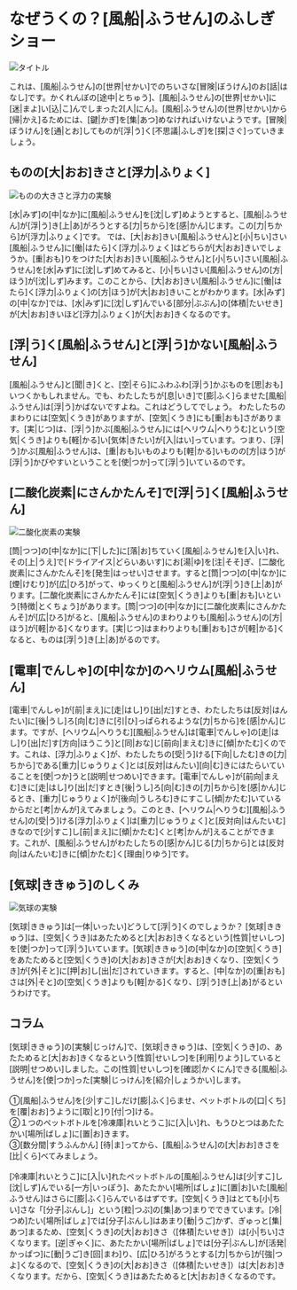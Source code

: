 # なぜうくの？[風船|ふうせん]のふしぎショー
![タイトル](/img/balloon/風船ショー写真_タイトル.jpg)

これは、[風船|ふうせん]の[世界|せかい]でのちいさな[冒険|ぼうけん]のお[話|はなし]です。かくれんぼの[途中|とちゅう]、[風船|ふうせん]の[世界|せかい]に[迷|まよ]い[込|こ]んでしまった2[人|にん]。[風船|ふうせん]の[世界|せかい]から[帰|かえ]るためには、[鍵|かぎ]を[集|あつ]めなければいけないようです。[冒険|ぼうけん]を[通|とお]してものが[浮|う]く[不思議|ふしぎ]を[探|さぐ]っていきましょう。

## ものの[大|おお]きさと[浮力|ふりょく]
![ものの大きさと浮力の実験](/img/balloon/風船ショー写真_体積.jpg)

[水|みず]の[中|なか]に[風船|ふうせん]を[沈|しず]めようとすると、[風船|ふうせん]が[浮|う]き[上|あ]がろうとする[力|ちから]を[感|かん]じます。この[力|ちから]が[浮力|ふりょく]です。
では、[大|おお]きい[風船|ふうせん]と[小|ちい]さい[風船|ふうせん]に[働|はたら]く[浮力|ふりょく]はどちらが[大|おお]きいでしょうか。[重|おも]りをつけた[大|おお]きい[風船|ふうせん]と[小|ちい]さい[風船|ふうせん]を[水|みず]に[沈|しず]めてみると、[小|ちい]さい[風船|ふうせん]の[方|ほう]が[沈|しず]みます。このことから、[大|おお]きい[風船|ふうせん]に[働|はたら]く[浮力|ふりょく]の[方|ほう]が[大|おお]きいことがわかります。[水|みず]の[中|なか]では、[水|みず]に[沈|しず]んでいる[部分|ぶぶん]の[体積|たいせき]が[大|おお]きいほど[浮力|ふりょく]が[大|おお]きくなるのです。
## [浮|う]く[風船|ふうせん]と[浮|う]かない[風船|ふうせん]
[風船|ふうせん]と[聞|き]くと、[空|そら]にふわふわ[浮|う]かぶものを[思|おも]いつくかもしれません。でも、わたしたちが[息|いき]で[膨|ふく]らませた[風船|ふうせん]は[浮|う]かばないですよね。これはどうしてでしょう。
わたしたちのまわりには[空気|くうき]がありますが、[空気|くうき]にも[重|おも]さがあります。[実|じつ]は、[浮|う]かぶ[風船|ふうせん]には[ヘリウム|へりうむ]という[空気|くうき]よりも[軽|かる]い[気体|きたい]が[入|はい]っています。つまり、[浮|う]かぶ[風船|ふうせん]は、[重|おも]いものよりも[軽|かる]いものの[方|ほう]が[浮|う]かびやすいということを[使|つか]って[浮|う]いているのです。
## [二酸化炭素|にさんかたんそ]で[浮|う]く[風船|ふうせん]
![二酸化炭素の実験](/img/balloon/風船ショー写真_CO2.jpg)

[筒|つつ]の[中|なか]に[下|した]に[落|お]ちていく[風船|ふうせん]を[入|い]れ、その[上|うえ]で[ドライアイス|どらいあいす]にお[湯|ゆ]を[注|そそ]ぎ、[二酸化炭素|にさんかたんそ]を[発生|はっせい]させます。すると[筒|つつ]の[中|なか]に[煙|けむり]が[広|ひろ]がって、ゆっくりと[風船|ふうせん]が[浮|う]き[上|あ]がります。[二酸化炭素|にさんかたんそ]には[空気|くうき]よりも[重|おも]いという[特徴|とくちょう]があります。[筒|つつ]の[中|なか]に[二酸化炭素|にさんかたんそ]が[広|ひろ]がると、[風船|ふうせん]のまわりよりも[風船|ふうせん]の[方|ほう]が[軽|かる]くなります。[実|じつ]はまわりよりも[重|おも]さが[軽|かる]くなると、ものは[浮|う]き[上|あ]がるのです。
## [電車|でんしゃ]の[中|なか]のヘリウム[風船|ふうせん]
[電車|でんしゃ]が[前|まえ]に[走|はし]り[出|だ]すとき、わたしたちは[反対|はんたい]に[後|うし]ろ[向|む]きに[引|ひ]っぱられるような[力|ちから]を[感|かん]じます。ですが、[ヘリウム|へりうむ][風船|ふうせん]は[電車|でんしゃ]の[走|はし]り[出|だ]す[方向|ほうこう]と[同|おな]じ[前向|まえむ]きに[傾|かたむ]くのです。これは、[浮力|ふりょく]が、わたしたちの[受|う]ける[下向|したむ]きの[力|ちから]である[重力|じゅうりょく]とは[反対|はんたい][向|む]きにはたらいていることを[使|つか]うと[説明|せつめい]できます。[電車|でんしゃ]が[前向|まえむ]きに[走|はし]り[出|だ]すとき[後|うし]ろ[向|む]きの[力|ちから]を[感|かん]じるとき、[重力|じゅうりょく]が[後向|うしろむ]きにすこし[傾|かたむ]いているからだと[考|かんが]えてみましょう。このとき、[ヘリウム|へりうむ][風船|ふうせん]の[受|う]ける[浮力|ふりょく]は[重力|じゅうりょく]と[反対向|はんたいむ]きなので[少|すこ]し[前|まえ]に[傾|かたむ]くと[考|かんが]えることができます。これが、[風船|ふうせん]がわたしたちの[感|かん]じる[力|ちから]とは[反対向|はんたいむ]きに[傾|かたむ]く[理由|りゆう]です。
## [気球|ききゅう]のしくみ
![気球の実験](/img/balloon/風船ショー写真_気球.jpg)

[気球|ききゅう]は[一体|いったい]どうして[浮|う]くのでしょうか？
[気球|ききゅう]は、[空気|くうき]はあたためると[大|おお]きくなるという[性質|せいしつ]を[使|つか]って[浮|う]いています。[気球|ききゅう]の[中|なか]の[空気|くうき]をあたためると[空気|くうき]の[大|おお]きさが[大|おお]きくなり、[空気|くうき]が[外|そと]に[押|お]し[出|だ]されていきます。すると、[中|なか]の[重|おも]さは[外|そと]の[空気|くうき]よりも[軽|かる]くなり、[浮|う]き[上|あ]がるというわけです。
## コラム
[気球|ききゅう]の[実験|じっけん]で、[気球|ききゅう]は、[空気|くうき]の、あたためると[大|おお]きくなるという[性質|せいしつ]を[利用|りよう]していると[説明|せつめい]しました。この[性質|せいしつ]を[確認|かくにん]できる[風船|ふうせん]を[使|つか]った[実験|じっけん]を[紹介|しょうかい]します。<br><br>
①[風船|ふうせん]を[少|すこ]しだけ[膨|ふく]らませ、ペットボトルの[口|くち]を[覆|おお]うように[取|と]り[付|つ]ける。<br>
②１つのペットボトルを[冷凍庫|れいとうこ]に[入|い]れ、もうひとつはあたたかい[場所|ばしょ]に[置|お]きます。<br>
③[数分間|すうふんかん] [待|ま]ってから、[風船|ふうせん]の[大|おお]きさを[比|くら]べてみましょう。<br><br>
[冷凍庫|れいとうこ]に[入|い]れたペットボトルの[風船|ふうせん]は[少|すこ]し[沈|しず]んでいる[一方|いっぽう]、あたたかい[場所|ばしょ]に[置|お]いた[風船|ふうせん]はさらに[膨|ふく]らんでいるはずです。[空気|くうき]はとても[小|ちい]さな「[分子|ぶんし]」という[粒|つぶ]の[集|あつ]まりでできています。[冷|つめ]たい[場所|ばしょ]では[分子|ぶんし]はあまり[動|うご]かず、ぎゅっと[集|あつ]まるため、[空気|くうき]の[大|おお]きさ（[体積|たいせき]）は[小|ちい]さくなります。[逆|ぎゃく]に、あたたかい[場所|ばしょ]では[分子|ぶんし]が[活発|かっぱつ]に[動|うご]き[回|まわ]り、[広|ひろ]がろうとする[力|ちから]が[強|つよ]くなるので、[空気|くうき]の[大|おお]きさ（[体積|たいせき]）は[大|おお]きくなります。だから、[空気|くうき]はあたためると[大|おお]きくなるのです。

